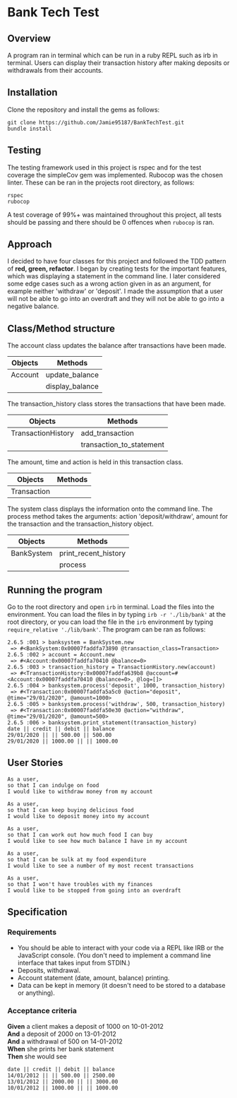 # Bank Tech Test

## Overview

A program ran in terminal which can be run in a ruby REPL such as irb in terminal. Users can display their transaction history after making deposits or withdrawals from their accounts.

## Installation

Clone the repository and install the gems as follows:

```
git clone https://github.com/Jamie95187/BankTechTest.git
bundle install
```

## Testing

The testing framework used in this project is rspec and for the test coverage the simpleCov gem was implemented. Rubocop was the chosen linter. These can be ran in the projects root directory, as follows:

```
rspec
rubocop
```

A test coverage of 99%+ was maintained throughout this project, all tests should be passing and there should be 0 offences when `rubocop` is ran.

## Approach

I decided to have four classes for this project and followed the TDD pattern of **red, green, refactor**. I began by creating tests for the important features, which was displaying a statement in the command line. I later considered some edge cases such as a wrong action given in as an argument, for example neither 'withdraw' or 'deposit'. I made the assumption that a user will not be able to go into an overdraft and they will not be able to go into a negative balance.

## Class/Method structure

The account class updates the balance after transactions have been made.

| Objects | Methods |
| --- | --- |
| Account | update_balance |
| | display_balance |

The transaction_history class stores the transactions that have been made.

| Objects | Methods |
| --- | --- |
| TransactionHistory | add_transaction |
| | transaction_to_statement |

The amount, time and action is held in this transaction class.

| Objects | Methods |
| --- | --- |
| Transaction | |

The system class displays the information onto the command line. The process method takes the arguments: action 'deposit/withdraw', amount for the transaction and the transaction_history object.

| Objects | Methods |
| --- | --- |
| BankSystem | print_recent_history |
| | process |

## Running the program

Go to the root directory and open `irb` in terminal. Load the files into the environment. You can load the files in by typing `irb -r './lib/bank'` at the root directory, or you can load the file in the `irb` environment by typing `require_relative './lib/bank'`. The program can be ran as follows:

```
2.6.5 :001 > banksystem = BankSystem.new
 => #<BankSystem:0x00007faddfa73890 @transaction_class=Transaction>
2.6.5 :002 > account = Account.new
 => #<Account:0x00007faddfa70410 @balance=0>
2.6.5 :003 > transaction_history = TransactionHistory.new(account)
 => #<TransactionHistory:0x00007faddfa639b8 @account=#<Account:0x00007faddfa70410 @balance=0>, @log=[]>
2.6.5 :004 > banksystem.process('deposit', 1000, transaction_history)
 => #<Transaction:0x00007faddfa5a5c0 @action="deposit", @time="29/01/2020", @amount=1000>
2.6.5 :005 > banksystem.process('withdraw', 500, transaction_history)
 => #<Transaction:0x00007faddfa50e30 @action="withdraw", @time="29/01/2020", @amount=500>
2.6.5 :006 > banksystem.print_statement(transaction_history)
date || credit || debit || balance
29/01/2020 || || 500.00 || 500.00
29/01/2020 || 1000.00 || || 1000.00
```

## User Stories

```
As a user,
so that I can indulge on food
I would like to withdraw money from my account

As a user,
so that I can keep buying delicious food
I would like to deposit money into my account

As a user,
so that I can work out how much food I can buy
I would like to see how much balance I have in my account

As a user,
so that I can be sulk at my food expenditure
I would like to see a number of my most recent transactions

As a user,
so that I won't have troubles with my finances
I would like to be stopped from going into an overdraft
```

## Specification

### Requirements

* You should be able to interact with your code via a REPL like IRB or the JavaScript console.  (You don't need to implement a command line interface that takes input from STDIN.)
* Deposits, withdrawal.
* Account statement (date, amount, balance) printing.
* Data can be kept in memory (it doesn't need to be stored to a database or anything).

### Acceptance criteria

**Given** a client makes a deposit of 1000 on 10-01-2012  
**And** a deposit of 2000 on 13-01-2012  
**And** a withdrawal of 500 on 14-01-2012  
**When** she prints her bank statement  
**Then** she would see

```
date || credit || debit || balance
14/01/2012 || || 500.00 || 2500.00
13/01/2012 || 2000.00 || || 3000.00
10/01/2012 || 1000.00 || || 1000.00
```
